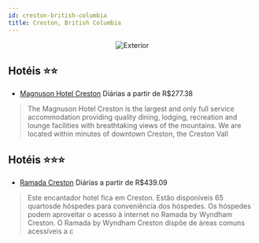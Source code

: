 ```yaml
---
id: creston-british-columbia
title: Creston, British Columbia
---
```


<center><img src="http://images.gta-travel.com/HH/Images/CA/YCZ/YCZ-MAG-1.jpg" alt="Exterior" /></center>


## Hotéis ⭐️⭐️

-    [Magnuson Hotel Creston](https://www.hurb.com/aud/https://www.hurb.com/hoteis/creston/magnuson-hotel-creston-JNP-JP259792?cmp=18055) Diárias a partir de R$277.38
   > The Magnuson Hotel Creston is the largest and only full service accommodation providing quality dining, lodging, recreation and lounge facilities with breathtaking views of the mountains. We are located within minutes of downtown Creston, the Creston Vall

## Hotéis ⭐️⭐️⭐️

-    [Ramada Creston](https://www.hurb.com/aud/https://www.hurb.com/hoteis/creston/ramada-creston-JNP-JP089269?cmp=18055) Diárias a partir de R$439.09
   > Este encantador hotel fica em Creston. Estão disponíveis 65 quartosde hóspedes para conveniência dos hóspedes. Os hóspedes podem aproveitar o acesso à internet no Ramada by Wyndham Creston. O Ramada by Wyndham Creston dispõe de áreas comuns acessíveis a c
